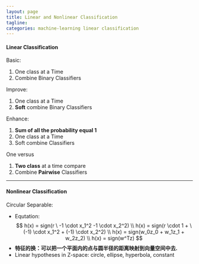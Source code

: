 ```yaml
---
layout: page
title: Linear and Nonlinear Classification
tagline: 
categories: machine-learning linear classification
---
```



#### Linear Classification

Basic: 

1. One class at a Time
2. Combine Binary Classifiers

Improve:

1. One class at a Time
2. **Soft** combine Binary Classifiers

Enhance:

1. **Sum of all the probability equal 1**
2. One class at a Time
3. Soft combine Classifiers
 
One versus

1. **Two class** at a time compare
2. Combine **Pairwise** Classifiers

---

#### Nonlinear Classification

Circular Separable:

- Equtation:
$$ 
    h(x) = sign(r \ -1 \cdot x_1^2 -1 \cdot x_2^2)  \\
    h(x) = sign(r \cdot 1 + \ (-1) \cdot x_1^2 + (-1) \cdot x_2^2) \\ 
    h(x) = sign(w_0z_0 + w_1z_1 + w_2z_2) \\
    h(x) = sign(w^Tz)
$$
- **特征的换：可以把一个平面内的点与圆半径的距离映射到向量空间中去.**
- Linear hypotheses in Z-space: circle, ellipse, hyperbola, constant
